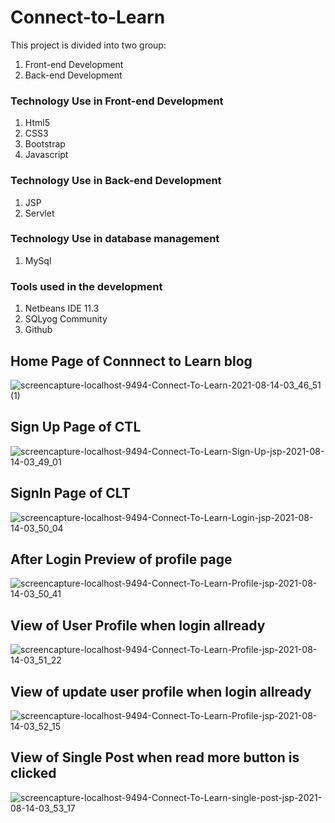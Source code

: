 # Connect-to-Learn
This project is divided into two group:
1. Front-end Development
2. Back-end Development

### Technology Use in Front-end Development 
1. Html5
2. CSS3
3. Bootstrap
4. Javascript

### Technology Use in Back-end Development 
1. JSP
2. Servlet

### Technology Use in database management
1. MySql

### Tools used in the development
1. Netbeans IDE 11.3
2. SQLyog Community 
3. Github

## Home Page of Connnect to Learn blog
![screencapture-localhost-9494-Connect-To-Learn-2021-08-14-03_46_51 (1)](https://user-images.githubusercontent.com/71713885/129426160-3f23e048-c8a0-471a-ba9f-10e6b8dc42a9.png)

## Sign Up Page of CTL
![screencapture-localhost-9494-Connect-To-Learn-Sign-Up-jsp-2021-08-14-03_49_01](https://user-images.githubusercontent.com/71713885/129426255-44eff0c8-6290-4f6f-b16e-f70beb1ed821.png)

## SignIn Page of CLT
![screencapture-localhost-9494-Connect-To-Learn-Login-jsp-2021-08-14-03_50_04](https://user-images.githubusercontent.com/71713885/129426307-f7f58296-d8f1-4ea6-9dc1-541f5759b9ad.png)

## After Login Preview of profile page
![screencapture-localhost-9494-Connect-To-Learn-Profile-jsp-2021-08-14-03_50_41](https://user-images.githubusercontent.com/71713885/129426339-67ca1aa8-1c3f-43f0-9375-e16558dc21a0.png)

## View of User Profile when login allready
![screencapture-localhost-9494-Connect-To-Learn-Profile-jsp-2021-08-14-03_51_22](https://user-images.githubusercontent.com/71713885/129426399-4ae1f2ea-cae0-4753-888d-90cffdb24ae8.png)

## View of update user profile when login allready
![screencapture-localhost-9494-Connect-To-Learn-Profile-jsp-2021-08-14-03_52_15](https://user-images.githubusercontent.com/71713885/129426462-75b08811-b154-419b-9948-e0e73f868da9.png)

## View of Single Post when read more button is clicked
![screencapture-localhost-9494-Connect-To-Learn-single-post-jsp-2021-08-14-03_53_17](https://user-images.githubusercontent.com/71713885/129426520-01fe3d4d-8ec3-4764-a9d8-6b33428a5d80.png)


